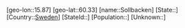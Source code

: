 ﻿---
location: [60.33,15.87]
type: City
tags:
- geo/City


SpocWebEntityId: 34352
isDeleted: false
confidential: public

---
[geo-lon::15.87]
[geo-lat::60.33]
[name::Sollbacken]
[State::]
[Country::[Sweden](geo/Continent/Europe/Sweden.md)]
[StateId::]
[Population::]
[Unknown::]

